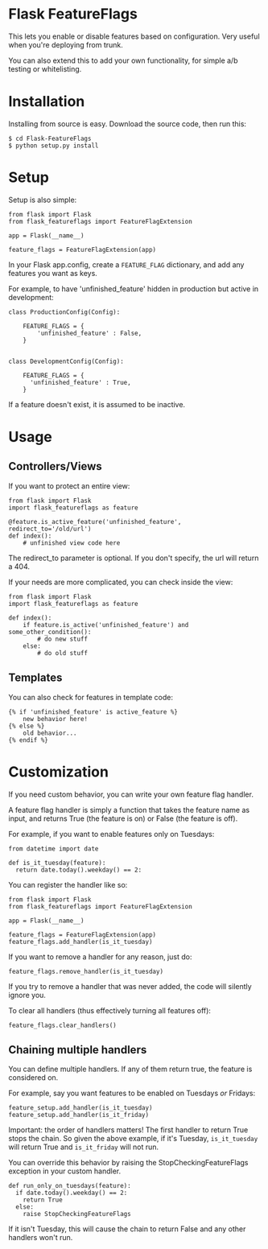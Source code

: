 Flask FeatureFlags
===================

This lets you enable or disable features based on configuration. Very useful when you're deploying from trunk.

You can also extend this to add your own functionality, for simple a/b testing or whitelisting.


Installation
============

Installing from source is easy. Download the source code, then run this:

    $ cd Flask-FeatureFlags
    $ python setup.py install


Setup
=====

Setup is also simple:

    from flask import Flask
    from flask_featureflags import FeatureFlagExtension

    app = Flask(__name__)

    feature_flags = FeatureFlagExtension(app)

In your Flask app.config, create a ``FEATURE_FLAG`` dictionary, and add any features you want as keys.

For example, to have 'unfinished_feature' hidden in production but active in development:

    class ProductionConfig(Config):

        FEATURE_FLAGS = {
            'unfinished_feature' : False,
        }


    class DevelopmentConfig(Config):

        FEATURE_FLAGS = {
          'unfinished_feature' : True,
        }

If a feature doesn't exist, it is assumed to be inactive.


Usage
=====

Controllers/Views
-----------------

If you want to protect an entire view:

    from flask import Flask
    import flask_featureflags as feature

    @feature.is_active_feature('unfinished_feature', redirect_to='/old/url')
    def index():
        # unfinished view code here

The redirect_to parameter is optional. If you don't specify, the url will return a 404.

If your needs are more complicated, you can check inside the view:

    from flask import Flask
    import flask_featureflags as feature

    def index():
        if feature.is_active('unfinished_feature') and some_other_condition():
            # do new stuff
        else:
            # do old stuff

Templates
---------

You can also check for features in template code:

    {% if 'unfinished_feature' is active_feature %}
        new behavior here!
    {% else %}
        old behavior...
    {% endif %}


Customization
=============

If you need custom behavior, you can write your own feature flag handler.

A feature flag handler is simply a function that takes the feature name as input, and returns True (the feature is on) or False (the feature is off).

For example, if you want to enable features only on Tuesdays:

    from datetime import date

    def is_it_tuesday(feature):
      return date.today().weekday() == 2:

You can register the handler like so:

    from flask import Flask
    from flask_featureflags import FeatureFlagExtension

    app = Flask(__name__)

    feature_flags = FeatureFlagExtension(app)
    feature_flags.add_handler(is_it_tuesday)

If you want to remove a handler for any reason, just do:

    feature_flags.remove_handler(is_it_tuesday)

If you try to remove a handler that was never added, the code will silently ignore you.

To clear all handlers (thus effectively turning all features off):

    feature_flags.clear_handlers()


Chaining multiple handlers
--------------------------

You can define multiple handlers. If any of them return true, the feature is considered on.

For example, say you want features to be enabled on Tuesdays *or* Fridays:

    feature_setup.add_handler(is_it_tuesday)
    feature_setup.add_handler(is_it_friday)

Important: the order of handlers matters!  The first handler to return True stops the chain. So given the above example,
if it's Tuesday, ``is_it_tuesday`` will return True and ``is_it_friday`` will not run.

You can override this behavior by raising the StopCheckingFeatureFlags exception in your custom handler.

    def run_only_on_tuesdays(feature):
      if date.today().weekday() == 2:
        return True
      else:
        raise StopCheckingFeatureFlags

If it isn't Tuesday, this will cause the chain to return False and any other handlers won't run.